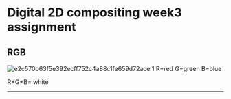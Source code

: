 Digital 2D compositing week3 assignment
=======================================
RGB
----
![e2c570b63f5e392ecff752c4a88c1fe659d72ace 1](https://user-images.githubusercontent.com/70967822/93712278-d45d4980-fb8f-11ea-97aa-988dc7e4cff1.png)
R=red  G=green  B=blue



R+G+B= white
<hr/>
